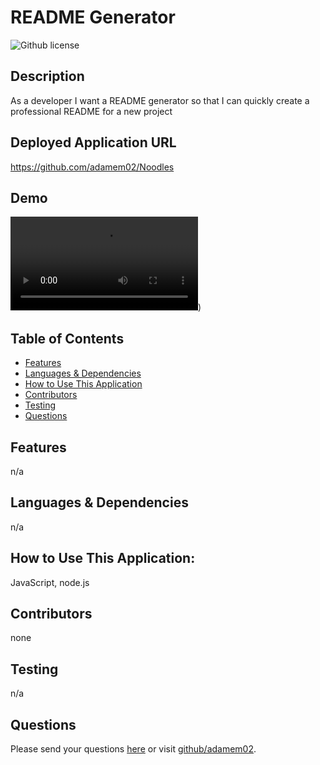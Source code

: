# README Generator
  ![Github license](https://img.shields.io/badge/license--blue.svg)
  ## Description
  As a developer
I want a README generator
so that I can quickly create a professional README for a new project
  ## Deployed Application URL
  https://github.com/adamem02/Noodles
  ## Demo
  <video src="../README%20Generator.mp4" controls title="Title"></video>)
  ## Table of Contents
  * [Features](#features)
  * [Languages & Dependencies](#languagesanddependencies)
  * [How to Use This Application](#HowtoUseThisApplication)
  * [Contributors](#contributors)
  * [Testing](#testing)
  * [Questions](#questions)
  ## Features
  n/a
  ## Languages & Dependencies
  n/a
  ## How to Use This Application:
  JavaScript, node.js
  ## Contributors
  none
  ## Testing
  n/a
  ## Questions
  Please send your questions [here](mailto:adamem619@gmail.com?subject=[GitHub]%20Dev%20Connect) or visit [github/adamem02](https://github.com/adamem02).